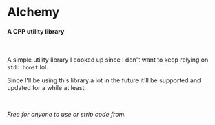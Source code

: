<h1>Alchemy</h1>
<h4>A CPP utility library</h4>

<br>

A simple utility library I cooked up since I don't want to keep relying on `std::boost` lol.

Since I'll be using this library a lot in the future it'll be supported and updated for a while at least.

<br>

<i>Free for anyone to use or strip code from.</i>